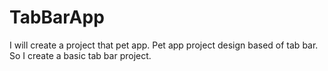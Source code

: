 # TabBarApp
I will create a project that pet app. Pet app project design based of tab bar. So I create a basic tab bar project.
